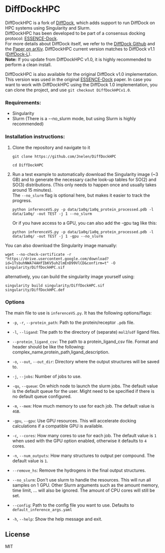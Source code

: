 # DiffDockHPC
DiffDockHPC is a fork of [DiffDock](https://github.com/gcorso/DiffDock), which adds support to run DiffDock on HPC systems using Singularity and Slurm.  
DiffDockHPC has been developed to be part of a consensus docking protocol: [ESSENCE-Dock](https://pubs.acs.org/doi/abs/10.1021/acs.jcim.3c01982).  
For more details about DiffDock itself, we refer to the [DiffDock Github](https://github.com/gcorso/DiffDock) and the [Paper on arXiv](https://arxiv.org/abs/2210.01776).
DiffDockHPC current version matches to DiffDock v1.1 ([DiffDock-L](https://arxiv.org/abs/2402.18396)).  
**Note:** If you update from DiffDockHPC v1.0, it is highly recommended to perform a clean install.  

DiffDockHPC is also available for the original DiffDock v1.0 implementation. This version was used in the original [ESSENCE-Dock](https://pubs.acs.org/doi/abs/10.1021/acs.jcim.3c01982) paper.
In case you want to work with DiffDockHPC using the DiffDock 1.0 implementation, you can clone the project, and use `git checkout DiffDockHPCv1.0`.

### Requirements:
* Singularity 
* Slurm (There is a --no_slurm mode, but using Slurm is highly recommended)

### Installation instructions:
1. Clone the repository and navigate to it
    ```
    git clone https://github.com/Jnelen/DiffDockHPC
    ```
   ```
   cd DiffDockHPC
   ```
   
2. Run a test example to automatically download the Singularity image (~3 GB) and to generate the necessary cache look-up tables for SO(2) and SO(3) distributions. (This only needs to happen once and usually takes around 15 minutes).  
   The `--no_slurm` flag is optional here, but makes it easier to track the progress.   
   ```
   python inferenceVS.py -p data/1a0q/1a0q_protein_processed.pdb -l data/1a0q/ -out TEST -j 1 --no_slurm
   ```  
   Or if you have access to a GPU, you can also add the -gpu tag like this:  
   ```
   python inferenceVS.py -p data/1a0q/1a0q_protein_processed.pdb -l data/1a0q/ -out TEST -j 1 -gpu --no_slurm
   ```  
You can also download the Singularity image manually:
   ```
   wget --no-check-certificate -r "https://drive.usercontent.google.com/download?id=1TsbuhNWA74AHfIbKV5uh2lmEnD99VlCD&confirm=t" -O singularity/DiffDockHPC.sif
   ```
   
   alternatively, you can build the singularity image yourself using:
   ```
   singularity build singularity/DiffDockHPC.sif singularity/DiffDockHPC.def
   ```
### Options

The main file to use is `inferenceVS.py`. It has the following options/flags:  

- `-p`, `-r`, `--protein_path`: 
  Path to the protein/receptor `.pdb` file.

- `-l`, `--ligand`: 
  The path to the directory of (separate) `mol2`/`sdf` ligand files.

- `--protein_ligand_csv`: 
  The path to a protein_ligand_csv file. Format and header should be like the following: complex_name,protein_path,ligand_description.
  
- `-o`, `--out`, `--out_dir`: 
  Directory where the output structures will be saved to.

- `-j`, `--jobs`: 
  Number of jobs to use.

- `-qu`, `--queue`: 
  On which node to launch the slurm jobs. The default value is the default queue for the user. Might need to be specified if there is no default queue configured.

- `-m`, `--mem`: 
  How much memory to use for each job. The default value is `4GB`.

- `-gpu`, `--gpu`: 
  Use GPU resources. This will accelerate docking calculations if a compatible GPU is available.

- `-c`, `--cores`: 
  How many cores to use for each job. The default value is `1` when used with the GPU option enabled, otherwise it defaults to `4` cores.

- `-n`, `--num_outputs`: 
  How many structures to output per compound. The default value is `1`.

- `--remove_hs`: 
  Remove the hydrogens in the final output structures.
  
- `--no_slurm`: 
  Don't use slurm to handle the resources. This will run all samples on 1 GPU. Other Slurm arguments such as the amount memory, time limit, ... will also be ignored. The amount of CPU cores will still be set.

- `--config`: 
  Path to the config file you want to use. Defaults to `default_inference_args.yaml`

- `-h`, `--help`: 
  Show the help message and exit.

## License
MIT
